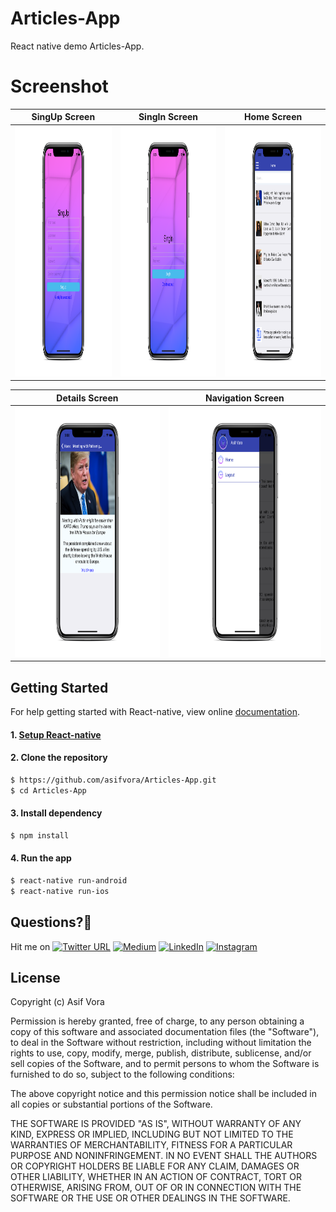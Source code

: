 # Articles-App

React native demo Articles-App.

# Screenshot

| SingUp Screen | SingIn Screen | Home Screen | 
| ------------------ | ------------------ | ------------------ | 
| <img src="./img/SingUp.png" height="400" alt="Screenshot"/>  | <img src="./img/SingIn.png" height="400" alt="Screenshot"/>  | <img src="./img/Home.png" height="400" alt="Screenshot"/> |

| Details Screen | Navigation Screen |
| ------------------ | ------------------ |
 | <img src="./img/Details.png" height="400" alt="Screenshot"/>  | <img src="./img/Navigation.png" height="400" alt="Screenshot"/>  |
 
## Getting Started

For help getting started with React-native, view online
[documentation](https://facebook.github.io/react-native/).

#### 1. [Setup React-native](https://facebook.github.io/react-native/docs/getting-started.html)

#### 2. Clone the repository

```sh
$ https://github.com/asifvora/Articles-App.git
$ cd Articles-App
```

#### 3. Install dependency

```sh
$ npm install
```

#### 4. Run the app

```sh
$ react-native run-android
$ react-native run-ios
```

## Questions?🤔 
  

Hit me on [![Twitter URL](https://img.shields.io/twitter/url/http/shields.io.svg?style=social)](https://twitter.com/007_dark_shadow)
[![Medium](https://img.shields.io/badge/Medium-asifvora-brightgreen.svg)](https://medium.com/@asifvora)
[![LinkedIn](https://img.shields.io/badge/LinkedIn-asifvora-blue.svg)](https://www.linkedin.com/in/asif-vora/) 
[![Instagram](https://img.shields.io/badge/Instagram-Asif%20Vora-green.svg)](https://www.instagram.com/007_dark_shadow/) 


## License

Copyright (c) Asif Vora

Permission is hereby granted, free of charge, to any person obtaining a copy
of this software and associated documentation files (the "Software"), to deal
in the Software without restriction, including without limitation the rights
to use, copy, modify, merge, publish, distribute, sublicense, and/or sell
copies of the Software, and to permit persons to whom the Software is
furnished to do so, subject to the following conditions:

The above copyright notice and this permission notice shall be included in all
copies or substantial portions of the Software.

THE SOFTWARE IS PROVIDED "AS IS", WITHOUT WARRANTY OF ANY KIND, EXPRESS OR
IMPLIED, INCLUDING BUT NOT LIMITED TO THE WARRANTIES OF MERCHANTABILITY,
FITNESS FOR A PARTICULAR PURPOSE AND NONINFRINGEMENT. IN NO EVENT SHALL THE
AUTHORS OR COPYRIGHT HOLDERS BE LIABLE FOR ANY CLAIM, DAMAGES OR OTHER
LIABILITY, WHETHER IN AN ACTION OF CONTRACT, TORT OR OTHERWISE, ARISING FROM,
OUT OF OR IN CONNECTION WITH THE SOFTWARE OR THE USE OR OTHER DEALINGS IN THE
SOFTWARE.

